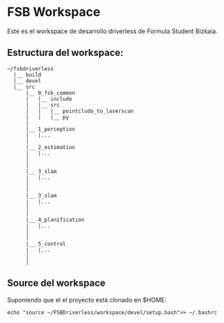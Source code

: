 # FSB Workspace
Este es el workspace de desarrollo driverless de Formula Student Bizkaia.


## Estructura del workspace:
```
~/fsbdriverless
  |__ build
  |__ devel
  |__ src
      |__ 0_fsb_common
      |   |__ include
      |   |__ src
      |   |   |__ pointcludo_to_laserscan
      |   |   |__ py
      |
      |__ 1_perception
      |   |...
      |
      |__ 2_estimation
      |   |...
      |   
      |
      |__ 3_slam
      |   |...
      |
      |
      |__ 3_slam
      |   |...
      |
      |
      |__ 4_planification
      |   |...
      |
      |
      |__ 5_control
      |   |...
      |
      |
```

## Source del workspace
Suponiendo que el el proyecto está clonado en $HOME:  
```
echo "source ~/FSBDriverless/workspace/devel/setup.bash">> ~/.bashrc
```
